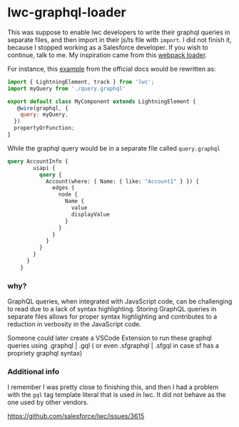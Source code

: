 # lwc-graphql-loader

This was suppose to enable lwc developers to write their graphql queries in separate files, and then import in their js/ts file with `import`. I did not finish it, because I stopped working as a Salesforce developer. If you wish to continue, talk to me. My inspiration came from this [webpack loader](https://www.npmjs.com/package/@graphql-tools/webpack-loader). 



For instance, this [example](https://developer.salesforce.com/docs/platform/lwc/guide/reference-graphql.html) from the official docs would be rewritten as:

```js
import { LightningElement, track } from 'lwc';
import myQuery from './query.graphql'

export default class MyComponent extends LightningElement {
   @wire(graphql, {
    query: myQuery,
  })
  propertyOrFunction;
}
```

While the graphql query would be in a separate file called `query.graphql`

```graphql
query AccountInfo {
        uiapi {
          query {
            Account(where: { Name: { like: "Account1" } }) {
              edges {
                node {
                  Name {
                    value
                    displayValue
                  }
                }
              }
            }
          }
        }
      }
    }
```


### why?

GraphQL queries, when integrated with JavaScript code, can be challenging to read due to a lack of syntax highlighting. Storing GraphQL queries in separate files allows for proper syntax highlighting and contributes to a reduction in verbosity in the JavaScript code. 

Someone could later create a VSCode Extension to run these graphql queries using .graphql | .gql ( or even .sfgraphql | .sfgql in case sf has a propriety graphql syntax) 



### Additional info

I remember I was pretty close to finishing this, and then I had a problem with the `gql` tag template literal that is used in lwc. It did not behave as the one used by other vendors.

https://github.com/salesforce/lwc/issues/3615

